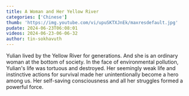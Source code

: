 ```yaml
---
title: A Woman and Her Yellow River
categories: ['Chinese']
thumb: 'https://img.youtube.com/vi/upuSKTXJnEk/maxresdefault.jpg'
pudate: 2024-06-23T06:08:01
videos: 2024-06-23-06-06-32
author: tin-sokhavuth
---
```

Yulian lived by the Yellow River for generations. And she is an ordinary woman at the bottom of society. In the face of environmental pollution, Yulian's life was tortuous and destroyed. Her seemingly weak life and instinctive actions for survival made her unintentionally become a hero among us. Her self-saving consciousness and all her struggles formed a powerful force.